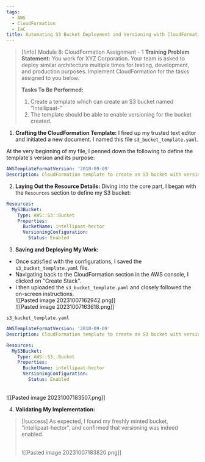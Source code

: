 ```yaml
---
tags:
  - AWS
  - CloudFormation
  - IaC
title: Automating S3 Bucket Deployment and Versioning with CloudFormation in AWS
---
```

<!--
**Mini-Project: Automating S3 Bucket Deployment with AWS CloudFormation!** In this project, I used AWS CloudFormation to automate the deployment of an S3 bucket, named “intellipaat-hector”, specifically focusing on enabling versioning for enhanced data management and security. I wrote a YAML CloudFormation template to define the bucket's properties and configurations. Upon deploying the template, I successfully created the bucket with versioning enabled, demonstrating my capability in using infrastructure as code to streamline AWS resource deployment. This project was a practical exercise in enhancing operational efficiency using AWS CloudFormation.
-->

> [!info] Module 8: CloudFormation Assignment - 1 
> **Training Problem Statement:** 
> You work for XYZ Corporation. Your team is asked to deploy similar architecture multiple times for testing, development, and production purposes. Implement CloudFormation for the tasks assigned to you below. 
> 
> **Tasks To Be Performed:** 
> 1. Create a template which can create an S3 bucket named “Intellipaat-” 
> 2. The template should be able to enable versioning for the bucket created.


1. **Crafting the CloudFormation Template:** 
I fired up my trusted text editor and initiated a new document. I named this file `s3_bucket_template.yaml`. 

At the very beginning of my file, I penned down the following to define the template's version and its purpose:
```yaml
AWSTemplateFormatVersion: '2010-09-09'
Description: CloudFormation template to create an S3 bucket with versioning enabled.
```

2. **Laying Out the Resource Details:** 
Diving into the core part, I began with the `Resources` section to define my S3 bucket:
```yml
Resources:
  MyS3Bucket:
    Type: AWS::S3::Bucket
    Properties:
      BucketName: intellipaat-hector
      VersioningConfiguration:
        Status: Enabled
```

3. **Saving and Deploying My Work:** 
- Once satisfied with the configurations, I saved the `s3_bucket_template.yaml` file. 
- Navigating back to the CloudFormation section in the AWS console, I clicked on "Create Stack". 
- I then uploaded the `s3_bucket_template.yaml` and closely followed the on-screen instructions. 
  <br>![[Pasted image 20231007162942.png]]
  <br>![[Pasted image 20231007163618.png]]

`s3_bucket_template.yaml`
```yaml
AWSTemplateFormatVersion: '2010-09-09'
Description: CloudFormation template to create an S3 bucket with versioning enabled.

Resources:
  MyS3Bucket:
    Type: AWS::S3::Bucket
    Properties:
      BucketName: intellipaat-hector
      VersioningConfiguration:
        Status: Enabled
```

<br>![[Pasted image 20231007183507.png]]

4. **Validating My Implementation:** 

> [!success]
> As expected, I found my freshly minted bucket, "intellipaat-hector", and confirmed that versioning was indeed enabled.
> 
> <br>![[Pasted image 20231007183820.png]]
> 
> 
